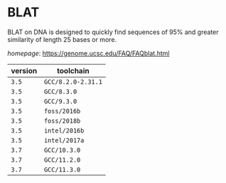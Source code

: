 # BLAT

BLAT on DNA is designed to quickly find sequences of 95% and greater similarity of length 25 bases or  more.

*homepage*: <https://genome.ucsc.edu/FAQ/FAQblat.html>

version | toolchain
--------|----------
``3.5`` | ``GCC/8.2.0-2.31.1``
``3.5`` | ``GCC/8.3.0``
``3.5`` | ``GCC/9.3.0``
``3.5`` | ``foss/2016b``
``3.5`` | ``foss/2018b``
``3.5`` | ``intel/2016b``
``3.5`` | ``intel/2017a``
``3.7`` | ``GCC/10.3.0``
``3.7`` | ``GCC/11.2.0``
``3.7`` | ``GCC/11.3.0``
